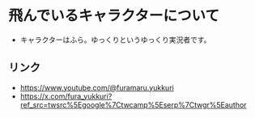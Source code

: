 # 飛んでいるキャラクターについて
- キャラクターはふら。ゆっくりというゆっくり実況者です。
## リンク
- https://www.youtube.com/@furamaru.yukkuri
- https://x.com/fura_yukkuri?ref_src=twsrc%5Egoogle%7Ctwcamp%5Eserp%7Ctwgr%5Eauthor
